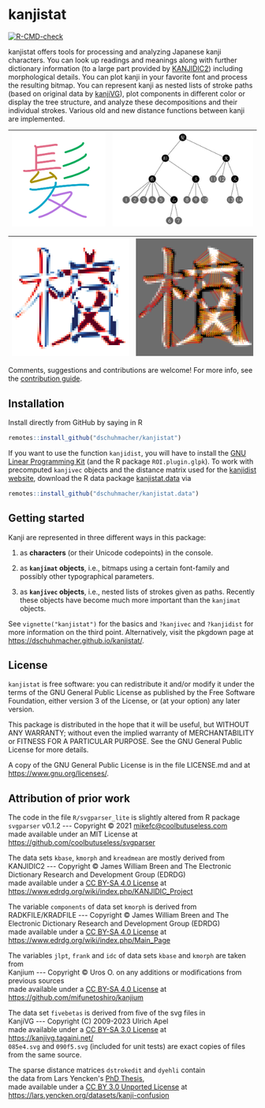 # kanjistat

  <!-- badges: start -->
  [![R-CMD-check](https://github.com/dschuhmacher/kanjistat/actions/workflows/check-standard.yaml/badge.svg)](https://github.com/dschuhmacher/kanjistat/actions/workflows/check-standard.yaml)
  <!-- badges: end -->

kanjistat offers tools for processing and analyzing Japanese kanji characters. You can look up readings and meanings along with further dictionary information (to a large part provided by [KANJIDIC2](https://www.edrdg.org/wiki/index.php/KANJIDIC_Project)) including morphological details. You can plot kanji in your favorite font and process the resulting bitmap. You can represent kanji as nested lists of stroke paths (based on original data by [kanjiVG](https://kanjivg.tagaini.net/)), plot components in different color or display the tree structure, and analyze these decompositions and their individual strokes. Various old and new distance functions between kanji are implemented.

  
  | ![Kanji with components in different colors](man/figures/hair_kveckanji_sm.svg) | ![Dendrogram of the kanji](man/figures/hair_kvecdend_sm.svg) |
  |:----------:|:----------:|

  | ![Ink transport source and destination](man/figures/treestrans_sm.png) | ![Optimal ink transport](man/figures/treesplan_sm.png) |
  |:----------:|:----------:|


Comments, suggestions and contributions are welcome! For more info, see the [contribution guide](https://github.com/dschuhmacher/kanjistat/blob/main/.github/CONTRIBUTING.md).



## Installation

Install directly from GitHub by saying in R
```r
remotes::install_github("dschuhmacher/kanjistat")
```
If you want to use the function `kanjidist`, you will have to install the [GNU Linear Programming Kit](https://www.gnu.org/software/glpk/) (and the R package `ROI.plugin.glpk`). To work with precomputed `kanjivec` objects and the distance matrix used for the [kanjidist website](https://www.kanjidist.org), download the R data package [kanjistat.data](https://github.com/dschuhmacher/kanjistat.data) via
```r
remotes::install_github("dschuhmacher/kanjistat.data")
```



## Getting started

Kanji are represented in three different ways in this package:

1. as **characters** (or their Unicode codepoints) in the console.

1. as **`kanjimat` objects**, i.e., bitmaps using a certain font-family and possibly other typographical parameters.

1. as **`kanjivec` objects**, i.e., nested lists of strokes given as paths. Recently these objects have become much more important than the `kanjimat` objects. 

See `vignette("kanjistat")` for the basics and `?kanjivec` and `?kanjidist` for more information on the third point. Alternatively, visit the pkgdown page at <https://dschuhmacher.github.io/kanjistat/>.



## License 

`kanjistat` is free software: you can redistribute it and/or modify
it under the terms of the GNU General Public License as published by
the Free Software Foundation, either version 3 of the License, or
(at your option) any later version.

This package is distributed in the hope that it will be useful,
but WITHOUT ANY WARRANTY; without even the implied warranty of
MERCHANTABILITY or FITNESS FOR A PARTICULAR PURPOSE. See the
GNU General Public License for more details.

A copy of the GNU General Public License is in the file LICENSE.md
and at <https://www.gnu.org/licenses/>.



## Attribution of prior work


The code in the file `R/svgparser_lite` is slightly altered from R package  
`svgparser` v0.1.2 --- Copyright &copy; 2021 <mikefc@coolbutuseless.com>  
made available under an MIT License at  
<https://github.com/coolbutuseless/svgparser>

The data sets `kbase`, `kmorph` and `kreadmean` are mostly derived from  
KANJIDIC2 --- Copyright &copy; James William Breen and The Electronic Dictionary
              Research and Development Group (EDRDG)  
made available under a [CC BY-SA 4.0 License](https://creativecommons.org/licenses/by-sa/4.0/) at  
<https://www.edrdg.org/wiki/index.php/KANJIDIC_Project>

The variable `components` of data set `kmorph` is derived from  
RADKFILE/KRADFILE --- Copyright &copy; James William Breen and The Electronic
                      Dictionary Research and Development Group (EDRDG)  
made available under a [CC BY-SA 4.0 License](https://creativecommons.org/licenses/by-sa/4.0/) at  
<https://www.edrdg.org/wiki/index.php/Main_Page>

The variables `jlpt`, `frank` and `idc` of data sets `kbase` and `kmorph` are taken from  
Kanjium --- Copyright &copy; Uros O. on any additions or modifications
            from previous sources  
made available under a [CC BY-SA 4.0 License](https://creativecommons.org/licenses/by-sa/4.0/) at  
<https://github.com/mifunetoshiro/kanjium>

The data set `fivebetas` is derived from five of the svg files in  
KanjiVG --- Copyright (C) 2009-2023 Ulrich Apel  
made available under a [CC BY-SA 3.0 License](https://creativecommons.org/licenses/by-sa/3.0/) at  
<https://kanjivg.tagaini.net/>  
`085e4.svg` and `090f5.svg` (included for unit tests) are exact copies
of files from the same source.

The sparse distance matrices `dstrokedit` and `dyehli` contain  
the data from Lars Yencken's [PhD Thesis](https://lars.yencken.org/papers/phd-thesis.pdf),  
made available under a [CC BY 3.0 Unported License](https://creativecommons.org/licenses/by/3.0/) at  
<https://lars.yencken.org/datasets/kanji-confusion>
